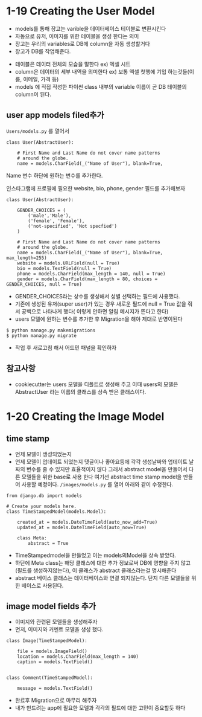 # 1-19 Creating the User Model
- models를 통해 장고는 varible을 데이터베이스 테이블로 변환시킨다
- 자동으로 유저, 이미지를 위한 테이블을 생성 한다는 의미
- 장고는 우리의 variables로 DB에 column을 자동 생성할거다
- 장고가 DB를 작업해준다.

* 테이블은 데이터 전체의 모습을 말한다 ex) 엑셀 시트
* column은 데이터의 세부 내역을 의미한다 ex) 보통 엑셀 첫행에 기입 하는것들(이름, 이메일, 가격 등)
* models 에 직접 작성한 파이썬 class 내부의 variable 이름이 곧 DB 테이블의 column이 된다.

## user app models filed추가
`Users/models.py` 를 열어서
```
class User(AbstractUser):

    # First Name and Last Name do not cover name patterns
    # around the globe.
    name = models.CharField(_("Name of User"), blank=True, 
```
Name 변수 하단에 원하는 변수를 추가한다.

인스타그램에 프로필에 필요한 website, bio, phone, gender 필드를 추가해보자
```
class User(AbstractUser):

    GENDER_CHOICES = (
        ('male','Male'),
        ('female', 'Female'),
        ('not-specified', 'Not specfied')
    )

    # First Name and Last Name do not cover name patterns
    # around the globe.
    name = models.CharField(_("Name of User"), blank=True, max_length=255)
    website = models.URLField(null = True)
    bio = models.TextField(null = True)
    phone = models.CharField(max_length = 140, null = True)
    gender = models.CharField(max_length = 80, choices = GENDER_CHOICES, null = True)
```
* GENDER_CHOICES라는 상수를 생성해서 성별 선택하는 필드에 사용했다.
* 기존에 생성된 유저(super user)가 있는 경우 새로운 필드에 null = True 값을 줘서 공백으로 나타나게 했다( 이렇게 안하면 알림 메시지가 뜬다고 한다)
* users 모델에 원하는 변수를 추가한 후 Migration을 해야 제대로 반영이된다
```
$ python manage.py makemigrations
$ python manage.py migrate
```
* 작업 후 새로고침 해서 어드민 패널을 확인하자
## 참고사항
- cookiecutter는 users 모델을 디폴트로 생성해 주고 이때 users의 모델은 AbstractUser 라는 이름의 클래스를 상속 받은 클래스이다.


# 1-20 Creating the Image Model
## time stamp
 - 언제 모델이 생성되었는지
 - 언제 모델이 업데이트 되었는지
댓글이나 좋아요등에 각각 생성날짜와 업데이트 날짜의 변수를 줄 수 있지만 효율적이지 않다
그래서 abstract model을 만들어서 다른 모델들을 위한 base로 사용 한다
여기선 abstract time stamp model을 만들어 사용할 예정이다.
`/images/models.py` 를 열어 아래와 같이 수정한다.
```
from django.db import models

# Create your models here.
class TimeStampedModel(models.Model):

    created_at = models.DateTimeField(auto_now_add=True)
    updated_at = models.DateTimeField(auto_now=True)

    class Meta:
        abstract = True
```
* TimeStampedmodel을 만들었고 이는 models의Model을 상속 받았다.
* 하단에 Meta class는 해당 클래스에 대한 추가 정보로써 DB에 영향을 주지 않고(필드를 생성하지않는다), 이 클래스가 abstract 클래스라는걸 명시해준다
* abstract 베이스 클래스는 데이터베이스와 연결 되지않는다. 단지 다른 모델들을 위한 베이스로 사용된다.
## image model fields 추가
- 이미지와 관련된 모델들을 생성해주자
-  먼저, 이미지와 커멘트 모델을 생성 했다.
```
class Image(TimeStampedModel):

    file = models.ImageField()
    location = models.CharField(max_length = 140)
    caption = models.TextField()


class Comment(TimeStampedModel):

    message = models.TextField()

```
* 완료후 Migration으로 마무리 해주자
* 내가 만드려는 app에 필요한 모델과 각각의 필드에 대한 고민이 중요할듯 하다



